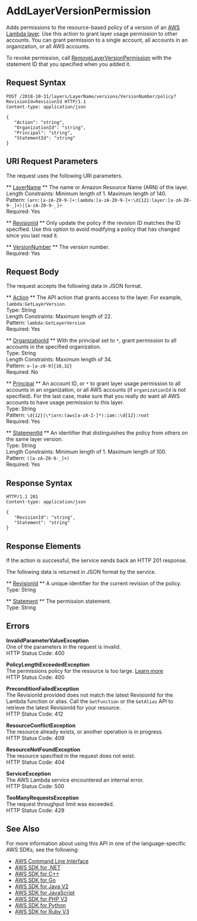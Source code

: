 # AddLayerVersionPermission<a name="API_AddLayerVersionPermission"></a>

Adds permissions to the resource\-based policy of a version of an [ AWS Lambda layer](https://docs.aws.amazon.com/lambda/latest/dg/configuration-layers.html)\. Use this action to grant layer usage permission to other accounts\. You can grant permission to a single account, all accounts in an organization, or all AWS accounts\. 

To revoke permission, call [RemoveLayerVersionPermission](API_RemoveLayerVersionPermission.md) with the statement ID that you specified when you added it\.

## Request Syntax<a name="API_AddLayerVersionPermission_RequestSyntax"></a>

```
POST /2018-10-31/layers/LayerName/versions/VersionNumber/policy?RevisionId=RevisionId HTTP/1.1
Content-type: application/json

{
   "Action": "string",
   "OrganizationId": "string",
   "Principal": "string",
   "StatementId": "string"
}
```

## URI Request Parameters<a name="API_AddLayerVersionPermission_RequestParameters"></a>

The request uses the following URI parameters\.

 ** [LayerName](#API_AddLayerVersionPermission_RequestSyntax) **   <a name="SSS-AddLayerVersionPermission-request-LayerName"></a>
The name or Amazon Resource Name \(ARN\) of the layer\.  
Length Constraints: Minimum length of 1\. Maximum length of 140\.  
Pattern: `(arn:[a-zA-Z0-9-]+:lambda:[a-zA-Z0-9-]+:\d{12}:layer:[a-zA-Z0-9-_]+)|[a-zA-Z0-9-_]+`   
Required: Yes

 ** [RevisionId](#API_AddLayerVersionPermission_RequestSyntax) **   <a name="SSS-AddLayerVersionPermission-request-RevisionId"></a>
Only update the policy if the revision ID matches the ID specified\. Use this option to avoid modifying a policy that has changed since you last read it\.

 ** [VersionNumber](#API_AddLayerVersionPermission_RequestSyntax) **   <a name="SSS-AddLayerVersionPermission-request-VersionNumber"></a>
The version number\.  
Required: Yes

## Request Body<a name="API_AddLayerVersionPermission_RequestBody"></a>

The request accepts the following data in JSON format\.

 ** [Action](#API_AddLayerVersionPermission_RequestSyntax) **   <a name="SSS-AddLayerVersionPermission-request-Action"></a>
The API action that grants access to the layer\. For example, `lambda:GetLayerVersion`\.  
Type: String  
Length Constraints: Maximum length of 22\.  
Pattern: `lambda:GetLayerVersion`   
Required: Yes

 ** [OrganizationId](#API_AddLayerVersionPermission_RequestSyntax) **   <a name="SSS-AddLayerVersionPermission-request-OrganizationId"></a>
With the principal set to `*`, grant permission to all accounts in the specified organization\.  
Type: String  
Length Constraints: Maximum length of 34\.  
Pattern: `o-[a-z0-9]{10,32}`   
Required: No

 ** [Principal](#API_AddLayerVersionPermission_RequestSyntax) **   <a name="SSS-AddLayerVersionPermission-request-Principal"></a>
An account ID, or `*` to grant layer usage permission to all accounts in an organization, or all AWS accounts \(if `organizationId` is not specified\)\. For the last case, make sure that you really do want all AWS accounts to have usage permission to this layer\.   
Type: String  
Pattern: `\d{12}|\*|arn:(aws[a-zA-Z-]*):iam::\d{12}:root`   
Required: Yes

 ** [StatementId](#API_AddLayerVersionPermission_RequestSyntax) **   <a name="SSS-AddLayerVersionPermission-request-StatementId"></a>
An identifier that distinguishes the policy from others on the same layer version\.  
Type: String  
Length Constraints: Minimum length of 1\. Maximum length of 100\.  
Pattern: `([a-zA-Z0-9-_]+)`   
Required: Yes

## Response Syntax<a name="API_AddLayerVersionPermission_ResponseSyntax"></a>

```
HTTP/1.1 201
Content-type: application/json

{
   "RevisionId": "string",
   "Statement": "string"
}
```

## Response Elements<a name="API_AddLayerVersionPermission_ResponseElements"></a>

If the action is successful, the service sends back an HTTP 201 response\.

The following data is returned in JSON format by the service\.

 ** [RevisionId](#API_AddLayerVersionPermission_ResponseSyntax) **   <a name="SSS-AddLayerVersionPermission-response-RevisionId"></a>
A unique identifier for the current revision of the policy\.  
Type: String

 ** [Statement](#API_AddLayerVersionPermission_ResponseSyntax) **   <a name="SSS-AddLayerVersionPermission-response-Statement"></a>
The permission statement\.  
Type: String

## Errors<a name="API_AddLayerVersionPermission_Errors"></a>

 **InvalidParameterValueException**   
One of the parameters in the request is invalid\.  
HTTP Status Code: 400

 **PolicyLengthExceededException**   
The permissions policy for the resource is too large\. [Learn more](https://docs.aws.amazon.com/lambda/latest/dg/limits.html)   
HTTP Status Code: 400

 **PreconditionFailedException**   
The RevisionId provided does not match the latest RevisionId for the Lambda function or alias\. Call the `GetFunction` or the `GetAlias` API to retrieve the latest RevisionId for your resource\.  
HTTP Status Code: 412

 **ResourceConflictException**   
The resource already exists, or another operation is in progress\.  
HTTP Status Code: 409

 **ResourceNotFoundException**   
The resource specified in the request does not exist\.  
HTTP Status Code: 404

 **ServiceException**   
The AWS Lambda service encountered an internal error\.  
HTTP Status Code: 500

 **TooManyRequestsException**   
The request throughput limit was exceeded\.  
HTTP Status Code: 429

## See Also<a name="API_AddLayerVersionPermission_SeeAlso"></a>

For more information about using this API in one of the language\-specific AWS SDKs, see the following:
+  [AWS Command Line Interface](https://docs.aws.amazon.com/goto/aws-cli/lambda-2015-03-31/AddLayerVersionPermission) 
+  [AWS SDK for \.NET](https://docs.aws.amazon.com/goto/DotNetSDKV3/lambda-2015-03-31/AddLayerVersionPermission) 
+  [AWS SDK for C\+\+](https://docs.aws.amazon.com/goto/SdkForCpp/lambda-2015-03-31/AddLayerVersionPermission) 
+  [AWS SDK for Go](https://docs.aws.amazon.com/goto/SdkForGoV1/lambda-2015-03-31/AddLayerVersionPermission) 
+  [AWS SDK for Java V2](https://docs.aws.amazon.com/goto/SdkForJavaV2/lambda-2015-03-31/AddLayerVersionPermission) 
+  [AWS SDK for JavaScript](https://docs.aws.amazon.com/goto/AWSJavaScriptSDK/lambda-2015-03-31/AddLayerVersionPermission) 
+  [AWS SDK for PHP V3](https://docs.aws.amazon.com/goto/SdkForPHPV3/lambda-2015-03-31/AddLayerVersionPermission) 
+  [AWS SDK for Python](https://docs.aws.amazon.com/goto/boto3/lambda-2015-03-31/AddLayerVersionPermission) 
+  [AWS SDK for Ruby V3](https://docs.aws.amazon.com/goto/SdkForRubyV3/lambda-2015-03-31/AddLayerVersionPermission) 